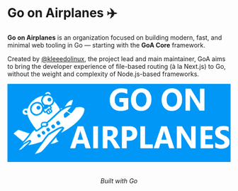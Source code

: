 # Go on Airplanes ✈️

**Go on Airplanes** is an organization focused on building modern, fast, and minimal web tooling in Go — starting with the **GoA Core** framework.

Created by [@kleeedolinux](https://github.com/kleeedolinux), the project lead and main maintainer, GoA aims to bring the developer experience of file-based routing (à la Next.js) to Go, without the weight and complexity of Node.js-based frameworks.
<div align="center">
  <img src="./banner.png" alt="Go on Airplanes Logo" width="512" />
  <br><br>
  <p>
    <em>Built with Go</em>
  </p>
</div>
